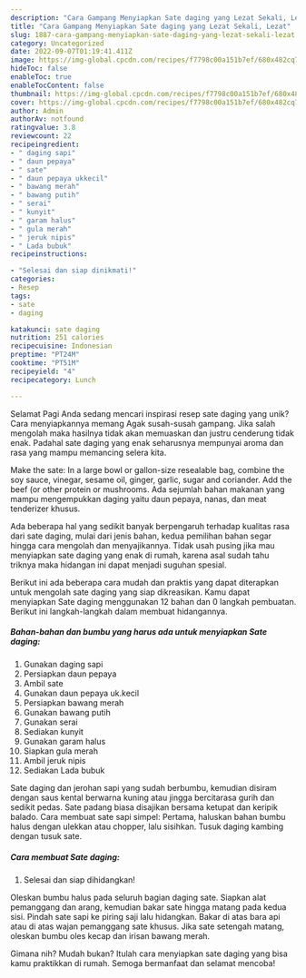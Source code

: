 ```yaml
---
description: "Cara Gampang Menyiapkan Sate daging yang Lezat Sekali, Lezat"
title: "Cara Gampang Menyiapkan Sate daging yang Lezat Sekali, Lezat"
slug: 1887-cara-gampang-menyiapkan-sate-daging-yang-lezat-sekali-lezat
category: Uncategorized
date: 2022-09-07T01:19:41.411Z
image: https://img-global.cpcdn.com/recipes/f7798c00a151b7ef/680x482cq70/sate-daging-foto-resep-utama.jpg
hideToc: false
enableToc: true
enableTocContent: false
thumbnail: https://img-global.cpcdn.com/recipes/f7798c00a151b7ef/680x482cq70/sate-daging-foto-resep-utama.jpg
cover: https://img-global.cpcdn.com/recipes/f7798c00a151b7ef/680x482cq70/sate-daging-foto-resep-utama.jpg
author: Admin
authorAv: notfound
ratingvalue: 3.8
reviewcount: 22
recipeingredient:
- " daging sapi"
- " daun pepaya"
- " sate"
- " daun pepaya ukkecil"
- " bawang merah"
- " bawang putih"
- " serai"
- " kunyit"
- " garam halus"
- " gula merah"
- " jeruk nipis"
- " Lada bubuk"
recipeinstructions:

- "Selesai dan siap dinikmati!"
categories:
- Resep
tags:
- sate
- daging

katakunci: sate daging 
nutrition: 251 calories
recipecuisine: Indonesian
preptime: "PT24M"
cooktime: "PT51M"
recipeyield: "4"
recipecategory: Lunch

---
```



Selamat Pagi Anda sedang mencari inspirasi resep sate daging yang unik? Cara menyiapkannya memang Agak susah-susah gampang. Jika salah mengolah maka hasilnya tidak akan memuaskan dan justru cenderung tidak enak. Padahal sate daging yang enak seharusnya mempunyai aroma dan rasa yang mampu memancing selera kita.


Make the sate: In a large bowl or gallon-size resealable bag, combine the soy sauce, vinegar, sesame oil, ginger, garlic, sugar and coriander. Add the beef (or other protein or mushrooms. Ada sejumlah bahan makanan yang mampu mengempukkan daging yaitu daun pepaya, nanas, dan meat tenderizer khusus.

Ada beberapa hal yang sedikit banyak berpengaruh terhadap kualitas rasa dari sate daging, mulai dari jenis bahan, kedua pemilihan bahan segar hingga cara mengolah dan menyajikannya. Tidak usah pusing jika mau menyiapkan sate daging yang enak di rumah, karena asal sudah tahu triknya maka hidangan ini dapat menjadi suguhan spesial.


Berikut ini ada beberapa cara mudah dan praktis yang dapat diterapkan untuk mengolah sate daging yang siap dikreasikan. Kamu dapat menyiapkan Sate daging menggunakan 12 bahan dan 0 langkah pembuatan. Berikut ini langkah-langkah dalam membuat hidangannya.

<!--inarticleads1-->

##### Bahan-bahan dan bumbu yang harus ada untuk menyiapkan Sate daging:

1. Gunakan  daging sapi
1. Persiapkan  daun pepaya
1. Ambil  sate
1. Gunakan  daun pepaya uk.kecil
1. Persiapkan  bawang merah
1. Gunakan  bawang putih
1. Gunakan  serai
1. Sediakan  kunyit
1. Gunakan  garam halus
1. Siapkan  gula merah
1. Ambil  jeruk nipis
1. Sediakan  Lada bubuk


Sate daging dan jerohan sapi yang sudah berbumbu, kemudian disiram dengan saus kental berwarna kuning atau jingga bercitarasa gurih dan sedikit pedas. Sate padang biasa disajikan bersama ketupat dan keripik balado. Cara membuat sate sapi simpel: Pertama, haluskan bahan bumbu halus dengan ulekkan atau chopper, lalu sisihkan. Tusuk daging kambing dengan tusuk sate. 

<!--inarticleads2-->

##### Cara membuat Sate daging:


1. Selesai dan siap dihidangkan!

Oleskan bumbu halus pada seluruh bagian daging sate. Siapkan alat pemanggang dan arang, kemudian bakar sate hingga matang pada kedua sisi. Pindah sate sapi ke piring saji lalu hidangkan. Bakar di atas bara api atau di atas wajan pemanggang sate khusus. Jika sate setengah matang, oleskan bumbu oles kecap dan irisan bawang merah. 

Gimana nih? Mudah bukan? Itulah cara menyiapkan sate daging yang bisa kamu praktikkan di rumah. Semoga bermanfaat dan selamat mencoba!
